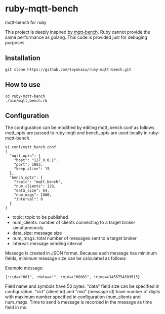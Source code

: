 # ruby-mqtt-bench
mqtt-bench for ruby

This project is deeply inspired by [mqtt-bench](https://github.com/takanorig/mqtt-bench "mqtt-bench"). Ruby cannot provide the same performance as golang. This code is provided just for debuging purposes.

## Installation

    git clone https://github.com/toyokazu/ruby-mqtt-bench.git

## How to use

    cd ruby-mqtt-bench
    ./bin/mqtt_bench.rb

## Configuration

The configuration can be modified by editing mqtt_bench.conf as follows. mqtt_opts are passed to ruby-mqtt and bench_opts are used locally in ruby-mqtt-bench.

    vi conf/mqtt_bench.conf
    {
      "mqtt_opts": {
        "host": "127.0.0.1",
        "port": 1883,
        "keep_alive": 15
      },
      "bench_opts": {
        "topic": "mqtt_bench",
        "num_clients": 128,
        "data_size": 64,
        "num_msgs": 1000,
        "interval": 0
      }
    }

- topic: topic to be published
- num_clients: number of clients connecting to a target broker simultaneously
- data_size: message size
- num_msgs: total number of messages sent to a target broker
- interval: message sending interval

Message is created in JSON format. Because each message has minimum fields,
minimum message size can be calculated as follows:

Example message:

    {:cid=>"001", :data=>"", :mid=>"00001", :time=>1455754303515}

Field name and symbols have 50 bytes. "data" field size can be specified in configuration. "cid" (client id) and "mid" (message id) have number of digits with maximum number specified in configuration (num_clients and num_msgs. Time to send a message is recorded in the message as time field in ms.

